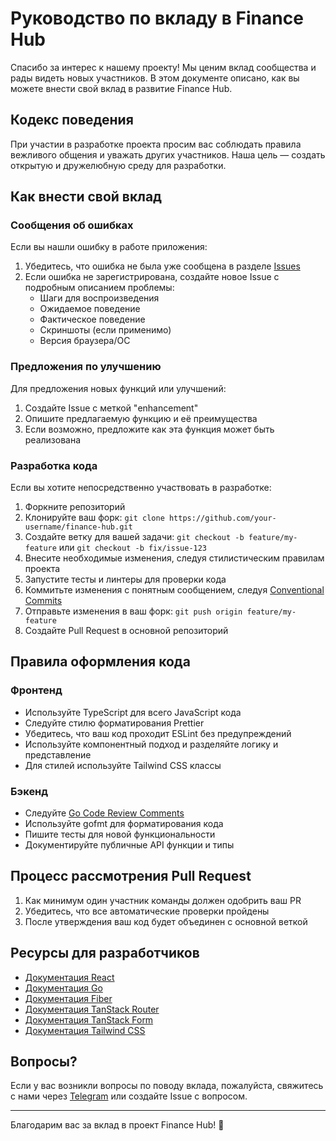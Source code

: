 # Руководство по вкладу в Finance Hub

Спасибо за интерес к нашему проекту! Мы ценим вклад сообщества и рады видеть новых участников. В этом документе описано, как вы можете внести свой вклад в развитие Finance Hub.

## Кодекс поведения

При участии в разработке проекта просим вас соблюдать правила вежливого общения и уважать других участников. Наша цель — создать открытую и дружелюбную среду для разработки.

## Как внести свой вклад

### Сообщения об ошибках

Если вы нашли ошибку в работе приложения:

1. Убедитесь, что ошибка не была уже сообщена в разделе [Issues](https://github.com/username/finance-hub/issues)
2. Если ошибка не зарегистрирована, создайте новое Issue с подробным описанием проблемы:
   - Шаги для воспроизведения
   - Ожидаемое поведение
   - Фактическое поведение
   - Скриншоты (если применимо)
   - Версия браузера/ОС

### Предложения по улучшению

Для предложения новых функций или улучшений:

1. Создайте Issue с меткой "enhancement"
2. Опишите предлагаемую функцию и её преимущества
3. Если возможно, предложите как эта функция может быть реализована

### Разработка кода

Если вы хотите непосредственно участвовать в разработке:

1. Форкните репозиторий
2. Клонируйте ваш форк: `git clone https://github.com/your-username/finance-hub.git`
3. Создайте ветку для вашей задачи: `git checkout -b feature/my-feature` или `git checkout -b fix/issue-123`
4. Внесите необходимые изменения, следуя стилистическим правилам проекта
5. Запустите тесты и линтеры для проверки кода
6. Коммитьте изменения с понятным сообщением, следуя [Conventional Commits](https://www.conventionalcommits.org/)
7. Отправьте изменения в ваш форк: `git push origin feature/my-feature`
8. Создайте Pull Request в основной репозиторий

## Правила оформления кода

### Фронтенд

- Используйте TypeScript для всего JavaScript кода
- Следуйте стилю форматирования Prettier
- Убедитесь, что ваш код проходит ESLint без предупреждений
- Используйте компонентный подход и разделяйте логику и представление
- Для стилей используйте Tailwind CSS классы

### Бэкенд

- Следуйте [Go Code Review Comments](https://github.com/golang/go/wiki/CodeReviewComments)
- Используйте gofmt для форматирования кода
- Пишите тесты для новой функциональности
- Документируйте публичные API функции и типы

## Процесс рассмотрения Pull Request

1. Как минимум один участник команды должен одобрить ваш PR
2. Убедитесь, что все автоматические проверки пройдены
3. После утверждения ваш код будет объединен с основной веткой

## Ресурсы для разработчиков

- [Документация React](https://reactjs.org/docs/getting-started.html)
- [Документация Go](https://golang.org/doc/)
- [Документация Fiber](https://docs.gofiber.io/)
- [Документация TanStack Router](https://tanstack.com/router/latest)
- [Документация TanStack Form](https://tanstack.com/form/latest)
- [Документация Tailwind CSS](https://tailwindcss.com/docs)

## Вопросы?

Если у вас возникли вопросы по поводу вклада, пожалуйста, свяжитесь с нами через [Telegram](https://t.me/nikita_gorchakov) или создайте Issue с вопросом.

---

Благодарим вас за вклад в проект Finance Hub! 🙌
